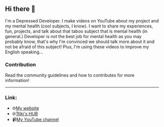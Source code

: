 ## Hi there 👋

I'm a Depressed Developer. I make videos on YouTube about my project and my mental health (cool subjects, I know). I want to share my experiences, fun, projects, and talk about that taboo subject that is mental health (in general.)
Developer is not the best job for mental health as you may probably know, that's why I'm convinced we should talk more about it and not be afraid of this subject!
Plus, I'm using these videos to improve my English speaking...

### Contribution

Read the community guidelines and how to contributes for more information!

---

### Link:
- 🌐[My website](https://depressed-developer.software/)
- 🌐[Ttiki's HUB](https://ttiki-hub.me)
- 📹[My YouTube channel](https://www.youtube.com/channel/UCNH8FQEkzi_lACyWFBLYpug/)


<!--

**Here are some ideas to get you started:**

🙋‍♀️ A short introduction - what is your organization all about?
🌈 Contribution guidelines - how can the community get involved?
👩‍💻 Useful resources - where can the community find your docs? Is there anything else the community should know?
🍿 Fun facts - what does your team eat for breakfast?
🧙 Remember, you can do mighty things with the power of [Markdown](https://docs.github.com/github/writing-on-github/getting-started-with-writing-and-formatting-on-github/basic-writing-and-formatting-syntax)
-->
